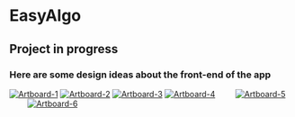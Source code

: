 # EasyAlgo

## Project in progress

### Here are some design ideas about the front-end of the app
<div>
 <a href="https://ibb.co/nzfsfSR"><img src="https://i.ibb.co/6gbRb5N/Artboard-1.jpg" alt="Artboard-1" border="0"></a>
<a href="https://ibb.co/KjYgqZx"><img src="https://i.ibb.co/nsTyc2M/Artboard-2.jpg" alt="Artboard-2" border="0"></a>
<a href="https://ibb.co/878mXLZ"><img src="https://i.ibb.co/hm8gCJz/Artboard-3.jpg" alt="Artboard-3" border="0"></a>
<a href="https://ibb.co/8xZL5q1"><img src="https://i.ibb.co/09bRMTH/Artboard-4.jpg" alt="Artboard-4" border="0"></a>
    
<a href="https://ibb.co/WtWdm9G"><img src="https://i.ibb.co/wsNb5HB/Artboard-5.jpg" alt="Artboard-5" border="0"></a>
  
<a href="https://ibb.co/VgTRpHb"><img src="https://i.ibb.co/CbQgsJ4/Artboard-6.jpg" alt="Artboard-6" border="0"></a>
</div>
